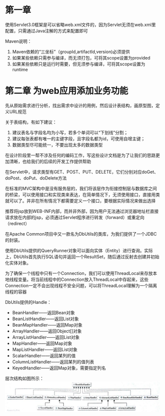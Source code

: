 # 第一章

使用Servlet3.0框架是可以省略web.xml文件的，因为Servlet无须在web.xml里配置，只需通过Java注解的方式来配置即可

Maven说明：

1. Maven依赖的“三坐标”（groupId,artifactId,version)必须提供
2. 如果某些依赖只需参与编译，而无须打包，可将其scope设置为provided
3. 如果某些依赖只是运行时需要，但无须参与编译，可将其scope设置为runtime

# 第二章 为web应用添加业务功能

先从原始需求进行分析，找出需求中设计的用例，然后设计表结构，画原型图，定义URL规范

关于表结构，有如下建议：

1. 建议表名与字段名均为小写，若多个单词可以“下划线”分割；
2. 建议每张表都有唯一的主键字段，且字段名都为id，可使用自增主键；
3. 数据类型尽可能统一，不要出现太多的数据类型

在设计阶段里一帮不涉及任何的编码工作，写这些设计文档是为了让我们的思路更加清晰，也给我们的后续的开发工作提供帮助

在Servlet中，请求类型有GET、POST、PUT、DELETE，它们分别对应doGet、doPost、doPut、doDelete方法

在标准的MVC架构中是没有服务层的，我们将该层作为衔接控制层与数据库之间的桥梁，可以使用接口和实现类来表达，在简单情况下，无须使用接口，直接用类就可以了。并非在所有情况下都需要定义一个接口，要根据实际情况来做出选择

推荐将jsp放到WEB-INF内部，而并非外部，因为用户无法通过浏览器地址栏直接请求放在内部的jsp，必须通过Servlet程序进行转发（forward）或重定向（redirect）

在Apache Common项目中又一款名为DbUtils的类库，为我们提供了一个JDBC的封装。

使用DbUtils提供的QueryRunner对象可以面向实体（Entity）进行查询。实际上，DbUtils首先执行SQL语句并返回一个ResultSet，随后通过反射去创建并初始化实体对象。

为了确保一个线程中只有一个Connection，我们可以使用ThreadLocal来存放本地线程变量。将当前线程中的Connection放入ThreadLocal中存起来，这些Connection一定不会出现线程不安全问题，可以将ThreadLocal理解为一个隔离线程的容器

DbUtils提供的Handle：

* BeanHandler——返回Bean对象
* BeanListHandler——返回List对象
* BeanMapHandler——返回Map对象
* ArrayHandler——返回Object[]对象
* ArrayListHandler——返回List对象
* MapHandler——返回Map对象
* MapListHandler——返回List对象
* ScalarHandler——返回某列的值
* ColumnListHandler——返回某列的值列表
* KeyedHandler——返回Map对象，需要指定列名

层次结构如图所示： ![ResultSetHandler结构图](image\ResultSetHandler结构图.png)

